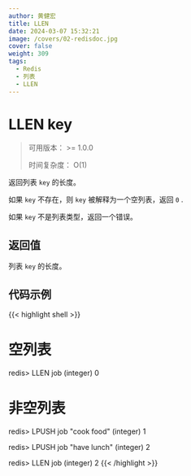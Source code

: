 ```yaml
---
author: 黄健宏
title: LLEN
date: 2024-03-07 15:32:21
image: /covers/02-redisdoc.jpg
cover: false
weight: 309
tags:
  - Redis
  - 列表
  - LLEN
---
```


# LLEN key

> 可用版本： >= 1.0.0
> 
> 时间复杂度： O(1)

返回列表 `key` 的长度。

如果 `key` 不存在，则 `key` 被解释为一个空列表，返回 `0` .

如果 `key` 不是列表类型，返回一个错误。

## 返回值

列表 `key` 的长度。

## 代码示例

{{< highlight shell >}}
# 空列表

redis> LLEN job
(integer) 0

# 非空列表

redis> LPUSH job "cook food"
(integer) 1

redis> LPUSH job "have lunch"
(integer) 2

redis> LLEN job
(integer) 2
{{< /highlight >}}